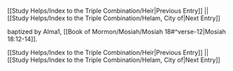 [[Study Helps/Index to the Triple Combination/Heir|Previous Entry]]  ||  [[Study Helps/Index to the Triple Combination/Helam, City of|Next Entry]]

 baptized by Alma1, [[Book of Mormon/Mosiah/Mosiah 18#^verse-12|Mosiah 18:12-14]].

[[Study Helps/Index to the Triple Combination/Heir|Previous Entry]]  ||  [[Study Helps/Index to the Triple Combination/Helam, City of|Next Entry]]